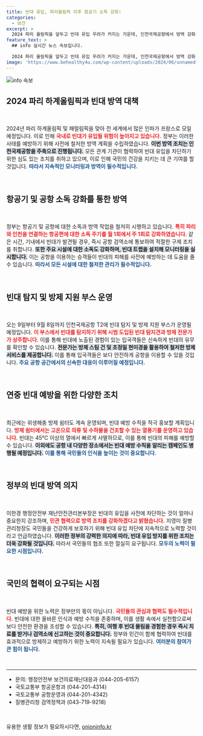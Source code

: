 ```yaml
---
title: 빈대 유입, 파리올림픽 이후 항공기 소독 강화!
categories:
  - 보건
excerpt: >
  2024 파리 올림픽을 앞두고 빈대 유입 우려가 커지는 가운데, 인천국제공항에서 방역 강화 조치가 시행됩니다. 빈대 탐지견과 전문가가 지원하는 특별 부스도 운영되어 안전한 귀국을 도울 예정입니다. 클릭해 더 알아보세요!
feature_text: >
  ## info 실시간 뉴스 속보입니다.

  2024 파리 올림픽을 앞두고 빈대 유입 우려가 커지는 가운데, 인천국제공항에서 방역 강화 조치가 시행됩니다. 빈대 탐지견과 전문가가 지원하는 특별 부스도 운영되어 안전한 귀국을 도울 예정입니다. 클릭해 더 알아보세요!
image: 'https://www.behealthy4u.com/wp-content/uploads/2024/06/unnamed-file.png'
---
```


<p><img src="https://www.behealthy4u.com/wp-content/uploads/2024/06/unnamed-file.png" alt="info 속보" /></p>

<h2 data-ke-size="size26">2024 파리 하계올림픽과 빈대 방역 대책</h2>

<p data-ke-size="size16">&nbsp;</p>

<p>2024년 파리 하계올림픽 및 패럴림픽을 맞아 전 세계에서 많은 인파가 프랑스로 모일 예정입니다. 이로 인해 <b><span style="color: #ee2323;">국내로 빈대가 유입될 위험이 높아지고 있습니다.</span></b> 정부는 이러한 사태를 예방하기 위해 사전에 철저한 방역 계획을 수립하였습니다. <b><span style="background-color: #21538527;">이번 방역 조치는 인천국제공항을 주축으로 진행됩니다.</span></b> 모든 관계 기관이 협력하여 빈대 유입을 차단하기 위한 심도 있는 조치를 취하고 있으며, 이로 인해 국민의 건강을 지키는 데 큰 기여를 할 것입니다. <b><span style="color: #1a5490;">따라서 지속적인 모니터링과 방역이 필수적입니다.</span></b></p>

<p data-ke-size="size16">&nbsp;</p>

<h2 data-ke-size="size26">항공기 및 공항 소독 강화를 통한 방역</h2>

<p data-ke-size="size16">&nbsp;</p>

<p>정부는 항공기 및 공항에 대한 소독과 방역 작업을 철저히 시행하고 있습니다. <b><span style="color: #ee2323;">특히 파리와 인천을 연결하는 항공편에 대한 소독 주기를 월 1회에서 주 1회로 강화하였습니다.</span></b> 같은 시간, 기내에서 빈대가 발견될 경우, 즉시 공항 검역소에 통보하여 적절한 구제 조치를 취합니다. <b><span style="background-color: #21538527;">또한 주요 시설에 대한 소독도 강화하며, 빈대 트랩을 설치해 모니터링을 실시합니다.</span></b> 이는 공항을 이용하는 승객들이 빈대의 피해를 사전에 예방하는 데 도움을 줄 수 있습니다. <b><span style="color: #1a5490;">따라서 모든 시설에 대한 철저한 관리가 필수적입니다.</span></b></p>

<p data-ke-size="size16">&nbsp;</p>

<h2 data-ke-size="size26">빈대 탐지 및 방제 지원 부스 운영</h2>

<p data-ke-size="size16">&nbsp;</p>

<p>오는 9일부터 9월 8일까지 인천국제공항 T2에 빈대 탐지 및 방제 지원 부스가 운영될 예정입니다. <b><span style="color: #ee2323;">이 부스에서 빈대를 탐지하기 위해 시범 도입된 빈대 탐지견과 방제 전문가가 상주합니다.</span></b> 이를 통해 빈대에 노출된 경험이 있는 입국객들은 신속하게 빈대의 유무를 확인할 수 있습니다. <b><span style="background-color: #21538527;">전문가는 방제 스팀 건 및 초정밀 현미경을 활용하여 철저한 방제 서비스를 제공합니다.</span></b> 이를 통해 입국객들은 보다 안전하게 공항을 이용할 수 있을 것입니다. <b><span style="color: #1a5490;">주요 공항 공간에서의 신속한 대응이 이루어질 예정입니다.</span></b></p>

<p data-ke-size="size16">&nbsp;</p>

<h2 data-ke-size="size26">연중 빈대 예방을 위한 다양한 조치</h2>

<p data-ke-size="size16">&nbsp;</p>

<p>최근에는 위생해충 방제 쉼터도 계속 운영되며, 빈대 예방 수칙을 적극 홍보할 계획입니다. <b><span style="color: #ee2323;">방제 쉼터에서는 고온으로 의류 및 수하물을 건조할 수 있는 열풍기를 운영하고 있습니다.</span></b> 빈대는 45℃ 이상의 열에서 빠르게 사멸하므로, 이를 통해 빈대의 피해를 예방할 수 있습니다. <b><span style="background-color: #21538527;">이외에도 공항 내 다양한 장소에서는 빈대 예방 수칙을 알리는 캠페인도 병행될 예정입니다.</span></b> <b><span style="color: #1a5490;">이를 통해 국민들의 인식을 높이는 것이 중요합니다.</span></b></p>

<p data-ke-size="size16">&nbsp;</p>

<h2 data-ke-size="size26">정부의 빈대 방역 의지</h2>

<p data-ke-size="size16">&nbsp;</p>

<p>이한경 행정안전부 재난안전관리본부장은 빈대의 유입을 사전에 차단하는 것이 얼마나 중요한지 강조하며, <b><span style="color: #ee2323;">민관 협력으로 방역 조치를 강화하겠다고 밝혔습니다.</span></b> 지영미 질병관리청장도 국민들을 건강하게 보호하기 위해 빈대 유입 차단에 지속적으로 노력할 것이라고 언급하였습니다. <b><span style="background-color: #21538527;">이러한 정부의 강력한 의지에 따라, 빈대 유입 방지를 위한 조치는 더욱 강화될 것입니다.</span></b> 따라서 국민들의 협조 또한 절실히 요구됩니다. <b><span style="color: #1a5490;">모두의 노력이 필요한 시점입니다.</span></b></p>

<p data-ke-size="size16">&nbsp;</p>

<h2 data-ke-size="size26">국민의 협력이 요구되는 시점</h2>

<p data-ke-size="size16">&nbsp;</p>

<p>빈대 예방을 위한 노력은 정부만의 몫이 아닙니다. <b><span style="color: #ee2323;">국민들의 관심과 협력도 필수적입니다.</span></b> 빈대에 대한 올바른 인식과 예방 수칙을 존중하며, 이를 생활 속에서 실천함으로써 보다 안전한 환경을 조성할 수 있습니다. <b><span style="background-color: #21538527;">특히, 여행 후 빈대 물림을 경험한 경우 즉시 치료를 받거나 검역소에 신고하는 것이 중요합니다.</span></b> 정부와 민간이 함께 협력하여 빈대를 효과적으로 방제하고 예방하기 위한 노력이 지속될 필요가 있습니다. <b><span style="color: #1a5490;">여러분의 참여가 큰 힘이 됩니다.</span></b></p>

<p data-ke-size="size16">&nbsp;</p>

<hr />

<ul>
    <li>문의: 행정안전부 보건의료재난대응과 (044-205-6157)</li>
    <li>국토교통부 항공운항과 (044-201-4314)</li>
    <li>국토교통부 공항운영과 (044-201-4342)</li>
    <li>질병관리청 검역정책과 (043-719-9218)</li>
</ul>

<p data-ke-size="size16">&nbsp;</p>
유용한 생활 정보가 필요하시다면, <a href="https://onioninfo.kr" rel="dofollow">onioninfo.kr</a>


